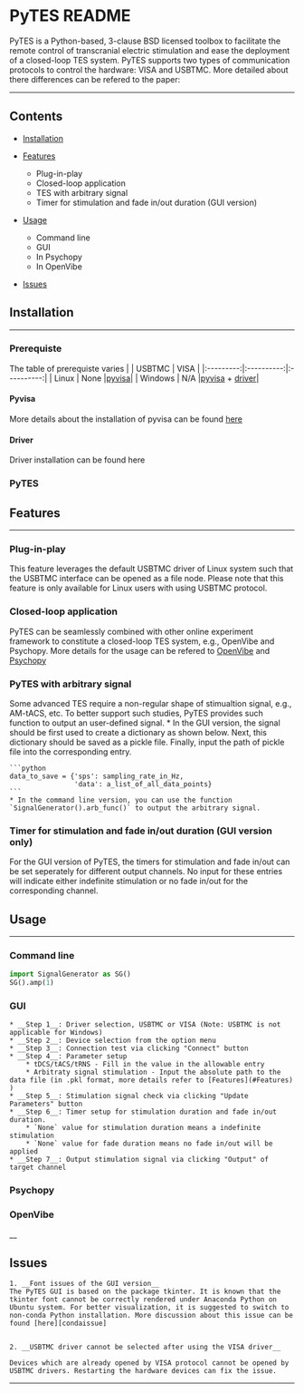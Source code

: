   PyTES README
========================================

PyTES is a Python-based, 3-clause BSD licensed toolbox to facilitate the remote control of transcranial electric stimulation and ease the deployment of a closed-loop TES system. PyTES supports two types of communication protocols to control the hardware: VISA and USBTMC. More detailed about there differences can be refered to the paper:
 
****

## Contents

* [Installation](#Installation)
* [Features](#Features)
    * Plug-in-play
    * Closed-loop application
    * TES with arbitrary signal
    * Timer for stimulation and fade in/out duration (GUI version)

* [Usage](#Usage)
    * Command line 
    * GUI 
    * In Psychopy
    * In OpenVibe 


* [Issues](#Issues)


## Installation
-----

### Prerequiste
The table of prerequiste varies 
|           |   USBTMC   |    VISA    |
|:---------:|:----------:|:----------:|
|   Linux   |    None    |[pyvisa](#Pyvisa)|
|  Windows  |    N/A     |[pyvisa](#Pyvisa) + [driver](#Driver)|

#### Pyvisa
More details about the installation of pyvisa can be found [here][pyvisa_link] 

#### Driver 
Driver installation can be found here

### PyTES

## Features 
-----
### Plug-in-play
This feature leverages the default USBTMC driver of Linux system such that the USBTMC interface can be opened as a file node. Please note that this feature is only available for Linux users with using USBTMC protocol.

### Closed-loop application
PyTES can be seamlessly combined with other online experiment framework to constitute a closed-loop TES system, e.g., OpenVibe and Psychopy. More details for the usage can be refered to [OpenVibe](#OpenVibe) and [Psychopy](#Psychopy)

### PyTES with arbitrary signal
Some advanced TES require a non-regular shape of stimualtion signal, e.g., AM-tACS, etc. To better support such studies, PyTES provides such function to output an user-defined signal. 
    * In the GUI version, the signal should be first used to create a dictionary as shown below. Next, this dictionary should be saved as a pickle file. Finally, input the path of pickle file into the corresponding entry.

    ```python
    data_to_save = {'sps': sampling_rate_in_Hz,
                    'data': a_list_of_all_data_points}
    ```
    * In the command line version, you can use the function `SignalGenerator().arb_func()` to output the arbitrary signal.

### Timer for stimulation and fade in/out duration (GUI version only)
For the GUI version of PyTES, the timers for stimulation and fade in/out can be set seperately for different output channels. No input for these entries will indicate either indefinite stimulation or no fade in/out for the corresponding channel.

## Usage
-----

### Command line 


```Python
import SignalGenerator as SG()
SG().amp(1)

```


### GUI 
    * __Step 1__: Driver selection, USBTMC or VISA (Note: USBTMC is not applicable for Windows)
    * __Step 2__: Device selection from the option menu
    * __Step 3__: Connection test via clicking "Connect" button
    * __Step 4__: Parameter setup
        * tDCS/tACS/tRNS - Fill in the value in the allowable entry
        * Arbitraty signal stimulation - Input the absolute path to the data file (in .pkl format, more details refer to [Features](#Features) )
    * __Step 5__: Stimulation signal check via clicking "Update Parameters" button
    * __Step 6__: Timer setup for stimulation duration and fade in/out duration.
        * `None` value for stimulation duration means a indefinite stimulation
        * `None` value for fade duration means no fade in/out will be applied
    * __Step 7__: Output stimulation signal via clicking "Output" of target channel

### Psychopy

### OpenVibe 
__

## Issues 
    1. __Font issues of the GUI version__
    The PyTES GUI is based on the package tkinter. It is known that the tkinter font cannot be correctly rendered under Anaconda Python on Ubuntu system. For better visualization, it is suggested to switch to non-conda Python installation. More discussion about this issue can be found [here][condaissue]

         
    2. __USBTMC driver cannot be selected after using the VISA driver__
    
    Devices which are already opened by VISA protocol cannot be opened by USBTMC drivers. Restarting the hardware devices can fix the issue.
        
-----
[pyvisa_link]: https://pyvisa.readthedocs.io/en/latest/introduction/getting.html
[condaissue]: https://github.com/ContinuumIO/anaconda-issues/issues/6833#issuecomment-351363320
